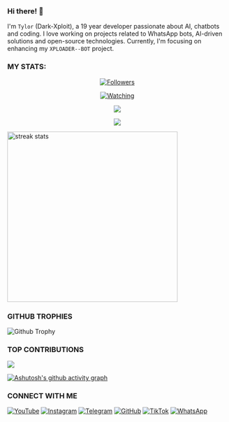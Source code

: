 ### Hi there! 👋 
I'm `Tylor` (Dark-Xploit), a 19 year developer passionate about AI, chatbots and coding. I love working on projects related to WhatsApp bots, AI-driven solutions and open-source technologies. Currently, I'm focusing on enhancing my `XPLOADER--BOT` project.


### MY STATS:
<p align="center"><a href="https://github.com/Dark-Xploit/followers"><img title="Followers" src="https://img.shields.io/github/followers/Dark-Xploit?color=red&style=flat-square"></a></p>
<p align="center"><a href="https://komarev.com/ghpvc/?username=Dark-Xploit&color=blue&style=flat-square&label=Profile+Views"><img title="Watching" src="https://komarev.com/ghpvc/?username=Dark-Xploit&color=green&style=flat-square&label=Profile+View"></a>
</p>
<p align="center"><a href="https://github.com/Dark-Xploit"><img src="https://github-readme-stats.vercel.app/api?username=Dark-Xploit&show_icons=true&theme=radical"></a></p>
<p align="center"><a href="https://github.com/Dark-Xploit"><img src="https://github-readme-stats.vercel.app/api/top-langs/?username=Dark-Xploit&theme=radical&layout=compact"></a></p>

<img width=390 src="https://github-readme-streak-stats-salesp07.vercel.app/?user=Dark-Xploit&count_private=true&theme=react&border_radius=10" alt="streak stats"/>

### GITHUB TROPHIES
![Github Trophy](https://github-profile-trophy.vercel.app/?username=Dark-Xploit)



### TOP CONTRIBUTIONS
![](https://github-contributor-stats.vercel.app/api?username=Dark-Xploit&limit=5&theme=black&combine_all_yearly_contributions=true)

[![Ashutosh's github activity graph](https://github-readme-activity-graph.vercel.app/graph?username=Dark-Xploit&bg_color=000000&color=9e4c98&line=9e4c98&point=403d3d&area=true&hide_border=true)](https://github.com/ashutosh00710/github-readme-activity-graph)


### CONNECT WITH ME 
[![YouTube](https://img.shields.io/badge/YouTube-red?style=flat-square&logo=youtube)](https://www.youtube.com/@heyits_tylor)
[![Instagram](https://img.shields.io/badge/Instagram-E4405F?style=flat-square&logo=instagram&logoColor=white)](https://www.instagram.com/heyits_tylor)
[![Telegram](https://img.shields.io/badge/Telegram-2CA5E0?style=flat-square&logo=telegram&logoColor=white)](https://t.me/heyits_tylor)
[![GitHub](https://img.shields.io/badge/GitHub-black?style=flat-square&logo=github&logoColor=white)](https://github.com/Dark-Xploit)
[![TikTok](https://img.shields.io/badge/TikTok-000000?style=flat-square&logo=tiktok&logoColor=white)](https://www.tiktok.com/@heyits_tylor)
[![WhatsApp](https://img.shields.io/badge/WhatsApp-25D366?style=flat-square&logo=whatsapp&logoColor=white)](https://wa.me/254754783972) 
